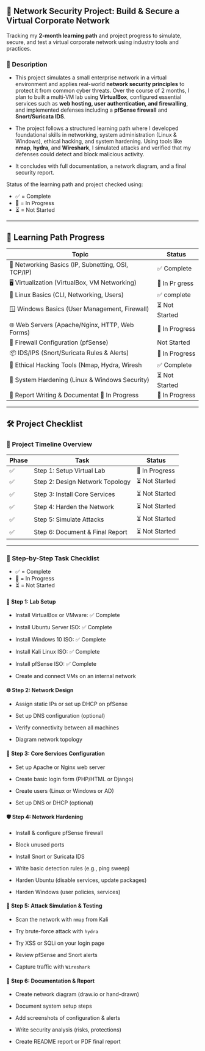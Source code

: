 ## 🔐 Network Security Project: Build & Secure a Virtual Corporate Network

Tracking my  **2-month learning path** and project progress to simulate, secure, and test a virtual corporate network using industry tools and practices.

### 📝 Description

- This project simulates a small enterprise network in a virtual environment and applies real-world **network security principles** to protect it from common cyber threats. Over the course of 2 months, I plan to built a multi-VM lab using **VirtualBox**, configured essential services such as **web hosting, user authentication, and firewalling**, and implemented defenses including a **pfSense firewall** and **Snort/Suricata IDS**.

- The project follows a structured learning path where I developed foundational skills in networking, system administration (Linux & Windows), ethical hacking, and system hardening. Using tools like **nmap**, **hydra**, and **Wireshark**, I simulated attacks and verified that my defenses could detect and block malicious activity.

- It concludes with full documentation, a network diagram, and a final security report.

 Status of the learning path and project checked using:
- ✅ = Complete
- 🔄 = In Progress
- ⏳ = Not Started
---

## 🧠 Learning Path Progress

| Topic                                              | Status          |
| -------------------------------------------------- | --------------- |
| 📘 Networking Basics (IP, Subnetting, OSI, TCP/IP) | ✅ Complete      |
| 🖥️ Virtualization (VirtualBox, VM Networking)     | 🔄 In Pr  gress |
| 🐧 Linux Basics (CLI, Networking, Users)           | ✅  complete     |
| 🪟 Windows Basics (User Management, Firewall)      | ⏳ Not   Started |
| 🌐 Web Servers (Apache/Nginx, HTTP, Web Forms)     | 🔄  In Progress |
| 🔐 Firewall Configuration (pfSense)                | Not Started     |
| 📦 IDS/IPS (Snort/Suricata Rules & Alerts)         | 🔄  In Progress |
| 🧪 Ethical Hacking Tools (Nmap, Hydra, Wiresh      | ✅ Complete      |
| 🧱 System Hardening (Linux & Windows Security)     | ⏳ Not Started   |
| 📄 Report Writing & Documentat 🔄 In Progress      | 🔄 In Progress  |

---

## 🛠️ Project Checklist

### 📅 Project Timeline Overview

| Phase | Task                            | Status         |
| ----- | ------------------------------- | -------------- |
| ✅     | Step 1: Setup Virtual Lab       | 🔄 In Progress |
| ✅     | Step 2: Design Network Topology | ⏳ Not Started  |
| ✅     | Step 3: Install Core Services   | ⏳ Not Started  |
| ✅     | Step 4: Harden the Network      | ⏳ Not Started  |
| ✅     | Step 5: Simulate Attacks        | ⏳ Not Started  |
| ✅     | Step 6: Document & Final Report | ⏳ Not Started  |

---

### 🧱 Step-by-Step Task Checklist
- ✅ = Complete
- 🔄 = In Progress
- ⏳ = Not Started

#### 📁 Step 1: Lab Setup

-  Install VirtualBox or VMware: ✅ Complete
    
-  Install Ubuntu Server ISO: ✅ Complete
    
-  Install Windows 10 ISO: ✅ Complete
    
-  Install Kali Linux ISO: ✅ Complete
    
-  Install pfSense ISO: ✅ Complete
    
-  Create and connect VMs on an internal network
    

#### 🌐 Step 2: Network Design

-  Assign static IPs or set up DHCP on pfSense
    
-  Set up DNS configuration (optional)
    
-  Verify connectivity between all machines
    
-  Diagram network topology
    

#### 🔧 Step 3: Core Services Configuration

-  Set up Apache or Nginx web server
    
-  Create basic login form (PHP/HTML or Django)
    
-  Create users (Linux or Windows or AD)
    
-  Set up DNS or DHCP (optional)
    

#### 🛡️ Step 4: Network Hardening

-  Install & configure pfSense firewall
    
-  Block unused ports
    
-  Install Snort or Suricata IDS
    
-  Write basic detection rules (e.g., ping sweep)
    
-  Harden Ubuntu (disable services, update packages)
    
-  Harden Windows (user policies, services)
    

#### 🧪 Step 5: Attack Simulation & Testing

-  Scan the network with `nmap` from Kali
    
-  Try brute-force attack with `hydra`
    
-  Try XSS or SQLi on your login page
    
-  Review pfSense and Snort alerts
    
-  Capture traffic with `Wireshark`
    

#### 📝 Step 6: Documentation & Report

-  Create network diagram (draw.io or hand-drawn)
    
-  Document system setup steps
    
-  Add screenshots of configuration & alerts
    
-  Write security analysis (risks, protections)
    
-  Create README report or PDF final report